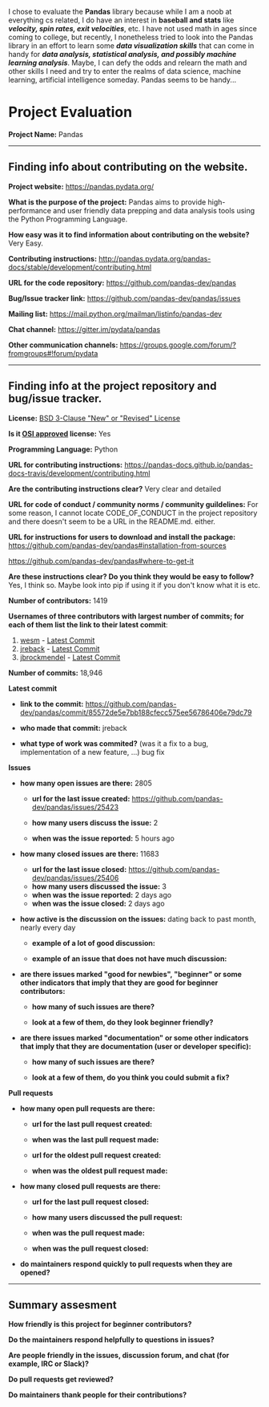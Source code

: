 I chose to evaluate the __Pandas__ library because while I am a noob at everything cs related, I do have an interest in **baseball
and stats** like **_velocity, spin rates, exit velocities_**, etc.  I have not used math in ages since coming to college, but
recently, I nonetheless tried to look into the Pandas library in an effort to learn some **_data visualization skills_** that can
come in handy for **_data analysis, statistical analysis, and possibly machine learning analysis_**.  Maybe, I can defy the odds and relearn the math and other skills I need and try to enter the realms of data science, machine learning, artificial intelligence someday.  Pandas seems to be handy...

# Project Evaluation


__Project Name:__  Pandas


---

## Finding info about contributing on the website.

__Project website:__ https://pandas.pydata.org/


__What is the purpose of the project:__ Pandas aims to provide high-performance and user friendly data prepping and data analysis tools using the Python Programming Language.


__How easy was it to find information about contributing on the website?__ Very Easy.


__Contributing instructions:__ http://pandas.pydata.org/pandas-docs/stable/development/contributing.html

__URL for the code repository:__ https://github.com/pandas-dev/pandas

__Bug/Issue tracker link:__ https://github.com/pandas-dev/pandas/issues

__Mailing list:__ https://mail.python.org/mailman/listinfo/pandas-dev

__Chat channel:__ https://gitter.im/pydata/pandas

__Other communication channels:__ https://groups.google.com/forum/?fromgroups#!forum/pydata


---

## Finding info at the project repository and bug/issue tracker.

__License:__ [BSD 3-Clause "New" or "Revised" License](https://github.com/pandas-dev/pandas/blob/master/LICENSE)

__Is it [OSI approved](https://opensource.org/licenses/alphabetical) license:__ Yes

__Programming Language:__ Python

__URL for contributing instructions:__ https://pandas-docs.github.io/pandas-docs-travis/development/contributing.html

__Are the contributing instructions clear?__ Very clear and detailed


__URL for code of conduct / community norms / community guildelines:__ For some reason, I cannot locate CODE_OF_CONDUCT in
the project repository and there doesn't seem to be a URL in the README.md. either.

__URL for instructions for users to download and install the package:__ https://github.com/pandas-dev/pandas#installation-from-sources

https://github.com/pandas-dev/pandas#where-to-get-it


__Are these instructions clear? Do you think they would be easy to follow?__ Yes, I think so.  Maybe look into pip if using it if you don't know what it is etc.


__Number of contributors:__ 1419


__Usernames of three contributors with largest number of commits; for
each of them list the link to their latest commit__:

1. [wesm](https://github.com/wesm) - [Latest Commit](https://github.com/pandas-dev/pandas/commit/623b3e7930441171972e4add0126182e76138215)
2. [jreback](https://github.com/jreback) - [Latest Commit](https://github.com/pandas-dev/pandas/commit/659e0cae6be2d7ab3370cc7d8ab936bc3ee1b159)
3. [jbrockmendel](https://github.com/jbrockmendel) - [Latest Commit](https://github.com/pandas-dev/pandas/commit/f59a6ab2e993f0e2f78babd02e39297adfb4333a)


__Number of commits:__ 18,946

__Latest commit__ 

- __link to the commit:__ https://github.com/pandas-dev/pandas/commit/85572de5e7bb188cfecc575ee56786406e79dc79

- __who made that commit:__ jreback

- __what type of work was commited?__ (was it a fix to a bug, implementation of a new feature, ...) bug fix


__Issues__

- __how many open issues are there:__ 2805

    - __url for the last issue created:__ https://github.com/pandas-dev/pandas/issues/25423

    - __how many users discuss the issue:__ 2
    
    - __when was the issue reported:__ 5 hours ago
    

- __how many closed issues are there:__ 11683
    - __url for the last issue closed:__ https://github.com/pandas-dev/pandas/issues/25406
    - __how many users discussed the issue:__ 3
    - __when was the issue reported:__ 2 days ago
    - __when was the issue closed:__ 2 days ago

- __how active is the discussion on the issues:__ dating back to past month, nearly every day

    - __example of a lot of good discussion:__ 
    
    - __example of an issue that does not have much discussion:__



- __are there issues marked "good for newbies", "beginner" or some other indicators that imply that they are good for beginner contributors:__

    - __how many of such issues are there?__
    
    - __look at a few of them, do they look beginner friendly?__ 



- __are there issues marked "documentation" or some other indicators that imply that they are documentation (user or developer specific):__

    - __how many of such issues are there?__
    
    - __look at a few of them, do you think you could submit a fix?__ 



__Pull requests__

- __how many open pull requests are there:__

    - __url for the last pull request created:__
    
    - __when was the last pull request made:__

    - __url for the oldest pull request created:__
    
    - __when was the oldest pull request made:__

- __how many closed pull requests are there:__

    - __url for the last pull request closed:__
    
    - __how many users discussed the pull request:__
    
    - __when was the pull request made:__
    
    - __when was the pull request closed:__
    

- __do maintainers respond quickly to pull requests when they are opened?__ 





---


## Summary assesment
__How friendly is this project for beginner contributors?__


__Do the maintainers respond helpfully to questions in issues?__


__Are people friendly in the issues, discussion forum, and chat (for example, IRC or Slack)?__



__Do pull requests get reviewed?__



__Do maintainers thank people for their contributions?__

